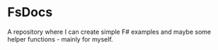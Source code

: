 # FsDocs
A repository where I can create simple F# examples and maybe some helper functions - mainly for myself.
